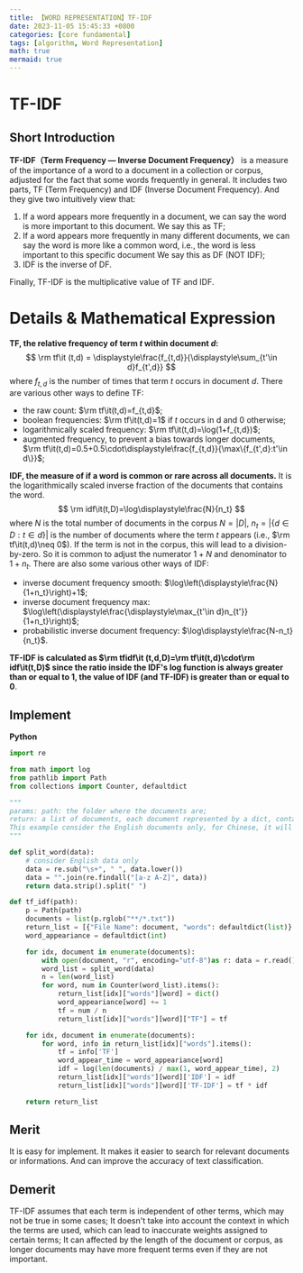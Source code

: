 ```yaml
---
title: 【WORD REPRESENTATION】TF-IDF
date: 2023-11-05 15:45:33 +0800
categories: [core fundamental]
tags: [algorithm, Word Representation]
math: true
mermaid: true
---
```



# TF-IDF
## Short Introduction
**TF-IDF（Term Frequency — Inverse Document Frequency）** is a measure of the importance of a word to a document in a collection or corpus, adjusted for the fact that some words frequently in general.
It includes two parts, TF (Term Frequency) and IDF (Inverse Document Frequency). And they give two intuitively view that:
1. If a word appears more frequently in a document, we can say the word is more important to this document. We say this as TF;
2. If a word appears more frequently in many different documents, we can say the word is more like a common word, i.e., the word is less important to this specific document We say this as DF (NOT IDF);
3. IDF is the inverse of DF.

Finally, TF-IDF is the multiplicative value of TF and IDF.
# Details & Mathematical Expression
**TF, the relative frequency of term $t$ within document $d$:** 
$$
\rm tf\it (t,d) = \displaystyle\frac{f_{t,d}}{\displaystyle\sum_{t'\in d}f_{t',d}}
$$
where $f_{t,d}$ is the number of times that term $t$ occurs in document $d$. There are various other ways to define TF:
- the raw count: $\rm tf\it(t,d)=f_{t,d}$;
- boolean frequencies: $\rm tf\it(t,d)=1$ if $t$ occurs in d and $0$ otherwise;
- logarithmically scaled frequency: $\rm tf\it(t,d)=\log(1+f_{t,d})$;
- augmented frequency, to prevent a bias towards longer documents, $\rm tf\it(t,d)=0.5+0.5\cdot\displaystyle\frac{f_{t,d}}{\max\{f_{t',d}:t'\in d\}}$;

**IDF, the measure of if a word is common or rare across all documents.** It is the logarithmically scaled inverse fraction of the documents that contains the word.
$$
\rm idf\it(t,D)=\log\displaystyle\frac{N}{n_t}
$$
where $N$ is the total number of documents in the corpus $N=|D|$, $n_t=|\{d\in D:t\in d\}|$ is the number of documents where the term $t$ appears (i.e., $\rm tf\it(t,d)\neq 0$). If the term is not in the corpus, this will lead to a division-by-zero. So it is common to adjust the numerator $1+N$ and denominator to $1+n_t$. There are also some various other ways of IDF:
- inverse document frequency smooth: $\log\left(\displaystyle\frac{N}{1+n_t}\right)+1$;
- inverse document frequency max: $\log\left(\displaystyle\frac{\displaystyle\max_{t'\in d}n_{t'}}{1+n_t}\right)$;
- probabilistic inverse document frequency: $\log\displaystyle\frac{N-n_t}{n_t}$.

**TF-IDF is calculated as $\rm tfidf\it (t,d,D)=\rm tf\it(t,d)\cdot\rm idf\it(t,D)$ since the ratio inside the IDF's log function is always greater than or equal to 1, the value of IDF (and TF-IDF) is greater than or equal to 0**.
## Implement
**Python**
```python
import re

from math import log
from pathlib import Path
from collections import Counter, defaultdict

"""
params: path: the folder where the documents are;
return: a list of documents, each document represented by a dict, contains the file name of the document and the tf, idf, and tf-idf for each word;
This example consider the English documents only, for Chinese, it will be diffenert only at the step of split words.
"""

def split_word(data):
    # consider English data only
    data = re.sub("\s+", " ", data.lower())
    data = "".join(re.findall("[a-z A-Z]", data))
    return data.strip().split(" ")

def tf_idf(path):
    p = Path(path)
    documents = list(p.rglob("**/*.txt"))
    return_list = [{"File Name": document, "words": defaultdict(list)} for document in documents]
    word_appeariance = defaultdict(int)

    for idx, document in enumerate(documents):
        with open(document, "r", encoding="utf-8")as r: data = r.read()
        word_list = split_word(data)
        n = len(word_list)
        for word, num in Counter(word_list).items():
            return_list[idx]["words"][word] = dict()
            word_appeariance[word] += 1
            tf = num / n
            return_list[idx]["words"][word]["TF"] = tf

    for idx, document in enumerate(documents):
        for word, info in return_list[idx]["words"].items():
            tf = info['TF']
            word_appear_time = word_appeariance[word]
            idf = log(len(documents) / max(1, word_appear_time), 2)
            return_list[idx]["words"][word]['IDF'] = idf
            return_list[idx]["words"][word]['TF-IDF'] = tf * idf

    return return_list
```
## Merit
It is easy for implement. It makes it easier to search for relevant documents or informations. And can improve the accuracy of text classification.
## Demerit
TF-IDF assumes that each term is independent of other terms, which may not be true in some cases; It doesn't take into account the context in which the terms are used, which can lead to inaccurate weights assigned to certain terms; It can affected by the length of the document or corpus, as longer documents may have more frequent terms even if they are not important.